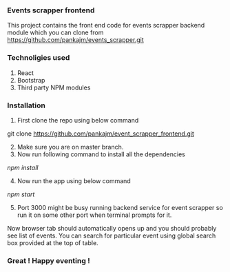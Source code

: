 ### Events scrapper frontend

This project contains the front end code for events scrapper backend module which you can clone from https://github.com/pankajm/events_scrapper.git

### Technoligies used 

1. React
2. Bootstrap
3. Third party NPM modules

### Installation 
1. First clone the repo using below command 

git clone https://github.com/pankajm/event_scrapper_frontend.git

2. Make sure you are on master branch.
3. Now run following command to install all the dependencies

*npm install*

4. Now run the app using below command

*npm start*

5. Port 3000 might be busy running backend service for event scrapper so run it on some other port when terminal prompts for it. 

Now browser tab should automatically opens up and you should probably see list of events. You can search for particular event using global search box provided at the top of table. 

### Great ! Happy eventing !
